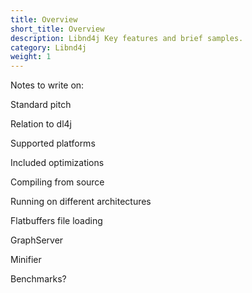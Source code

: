 ```yaml
---
title: Overview
short_title: Overview
description: Libnd4j Key features and brief samples.
category: Libnd4j
weight: 1
---
```


Notes to write on:

Standard pitch

Relation to dl4j

Supported platforms

Included optimizations

Compiling from source

Running on different architectures

Flatbuffers file loading

GraphServer

Minifier


Benchmarks?




